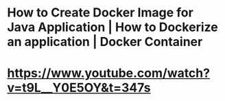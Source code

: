 # How to Create Docker Image for Java Application | How to Dockerize an application | Docker Container
# https://www.youtube.com/watch?v=t9L__Y0E5OY&t=347s